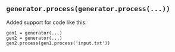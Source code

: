 ## `generator.process(generator.process(...))`

Added support for code like this:
```meson
gen1 = generator(...)
gen2 = generator(...)
gen2.process(gen1.process('input.txt'))
```
